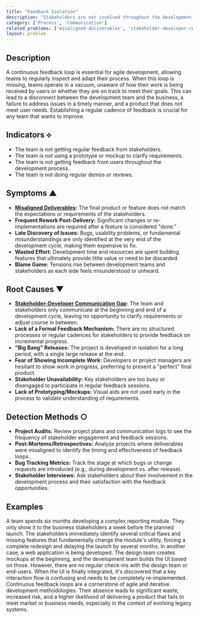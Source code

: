 ```yaml
---
title: "Feedback Isolation"
description: "Stakeholders are not involved throughout the development process, and feedback is only gathered at the very end, leading to misaligned deliverables."
category: ['Process', 'Communication']
related_problems: ['misaligned-deliverables', 'stakeholder-developer-communication-gap']
layout: problem
---
```


## Description
A continuous feedback loop is essential for agile development, allowing teams to regularly inspect and adapt their process. When this loop is missing, teams operate in a vacuum, unaware of how their work is being received by users or whether they are on track to meet their goals. This can lead to a disconnect between the development team and the business, a failure to address issues in a timely manner, and a product that does not meet user needs. Establishing a regular cadence of feedback is crucial for any team that wants to improve.

## Indicators ⟡
- The team is not getting regular feedback from stakeholders.
- The team is not using a prototype or mockup to clarify requirements.
- The team is not getting feedback from users throughout the development process.
- The team is not doing regular demos or reviews.

## Symptoms ▲

- **[Misaligned Deliverables](misaligned-deliverables.md):** The final product or feature does not match the expectations or requirements of the stakeholders.
- **Frequent Rework Post-Delivery:** Significant changes or re-implementations are required after a feature is considered "done."
- **Late Discovery of Issues:** Bugs, usability problems, or fundamental misunderstandings are only identified at the very end of the development cycle, making them expensive to fix.
- **Wasted Effort:** Development time and resources are spent building features that ultimately provide little value or need to be discarded.
- **Blame Game:** Tensions rise between development teams and stakeholders as each side feels misunderstood or unheard.

## Root Causes ▼

- **[Stakeholder-Developer Communication Gap](stakeholder-developer-communication-gap.md):** The team and stakeholders only communicate at the beginning and end of a development cycle, leaving no opportunity to clarify requirements or adjust course in between.
- **Lack of a Formal Feedback Mechanism:** There are no structured processes or regular cadences for stakeholders to provide feedback on incremental progress.
- **"Big Bang" Releases:** The project is developed in isolation for a long period, with a single large release at the end.
- **Fear of Showing Incomplete Work:** Developers or project managers are hesitant to show work in progress, preferring to present a "perfect" final product.
- **Stakeholder Unavailability:** Key stakeholders are too busy or disengaged to participate in regular feedback sessions.
- **Lack of Prototyping/Mockups:** Visual aids are not used early in the process to validate understanding of requirements.

## Detection Methods ○

- **Project Audits:** Review project plans and communication logs to see the frequency of stakeholder engagement and feedback sessions.
- **Post-Mortems/Retrospectives:** Analyze projects where deliverables were misaligned to identify the timing and effectiveness of feedback loops.
- **Bug Tracking Metrics:** Track the stage at which bugs or change requests are introduced (e.g., during development vs. after release).
- **Stakeholder Interviews:** Ask stakeholders about their involvement in the development process and their satisfaction with the feedback opportunities.

## Examples
A team spends six months developing a complex reporting module. They only show it to the business stakeholders a week before the planned launch. The stakeholders immediately identify several critical flaws and missing features that fundamentally change the module's utility, forcing a complete redesign and delaying the launch by several months. In another case, a web application is being developed. The design team creates mockups at the beginning, and the development team builds the UI based on those. However, there are no regular check-ins with the design team or end-users. When the UI is finally integrated, it's discovered that a key interaction flow is confusing and needs to be completely re-implemented. Continuous feedback loops are a cornerstone of agile and iterative development methodologies. Their absence leads to significant waste, increased risk, and a higher likelihood of delivering a product that fails to meet market or business needs, especially in the context of evolving legacy systems.